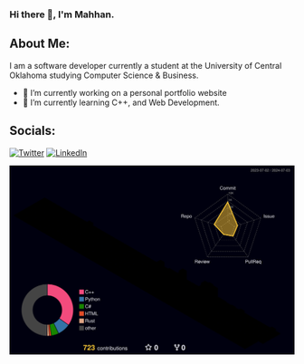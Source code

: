 ### Hi there 👋, I'm Mahhan.


## About Me:
I am a software developer currently a student at the University of Central Oklahoma studying Computer Science & Business.

- 🔭 I’m currently working on a personal portfolio website
- 🌱 I’m currently learning C++, and Web Development.

## Socials:
<a href="http://www.twitter.com/mahhanakbaran"><img src="https://www.svgrepo.com/show/475689/twitter-color.svg" alt="Twitter" width="35px"/></a>
<a href="https://www.linkedin.com/in/mahhan-akbaran/"><img src="https://www.svgrepo.com/show/448234/linkedin.svg" alt="LinkedIn" width="35px"/></a>

<!--- ![LeetCode Stats](https://leetcard.jacoblin.cool/mahhanakbaran?theme=unicorn&font=Anek%20Devanagari) --->
![](./profile-3d-contrib/profile-night-rainbow.svg)

